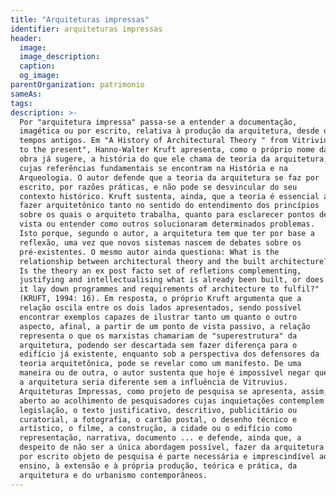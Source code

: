```yaml
---
title: "Arquiteturas impressas"
identifier: arquiteturas impressas
header:
  image:
  image_description:
  caption:
  og_image:
parentOrganization: patrimonio
sameAs: 
tags:
description: >-
  Por "arquitetura impressa" passa-se a entender a documentação,
  imagética ou por escrito, relativa à produção da arquitetura, desde os
  tempos antigos. Em "A History of Architectural Theory " from Vitrivius
  to the present", Hanno-Walter Kruft apresenta, como o próprio nome da
  obra já sugere, a história do que ele chama de teoria da arquitetura,
  cujas referências fundamentais se encontram na História e na
  Arqueologia. O autor defende que a teoria da arquitetura se faz por
  escrito, por razões práticas, e não pode se desvincular do seu
  contexto histórico. Kruft sustenta, ainda, que a teoria é essencial ao
  fazer arquitetônico tanto no sentido do entendimento dos princípios
  sobre os quais o arquiteto trabalha, quanto para esclarecer pontos de
  vista ou entender como outros solucionaram determinados problemas.
  Isto porque, segundo o autor, a arquitetura tem que ter por base a
  reflexão, uma vez que novos sistemas nascem de debates sobre os
  pré-existentes. O mesmo autor ainda questiona: What is the
  relationship between architectural theory and the built architecture?
  Is the theory an ex post facto set of refletions complementing,
  justifying and intellectualising what is already been built, or does
  it lay down programmes and requirements of architecture to fulfil?"
  (KRUFT, 1994: 16). Em resposta, o próprio Kruft argumenta que a
  relação oscila entre os dois lados apresentados, sendo possível
  encontrar exemplos capazes de ilustrar tanto um quanto o outro
  aspecto, afinal, a partir de um ponto de vista passivo, a relação
  representa o que os marxistas chamariam de "superestrutura" da
  arquitetura, podendo ser descartada sem fazer diferença para o
  edifício já existente, enquanto sob a perspectiva dos defensores da
  teoria arquitetônica, pode se revelar como um manifesto. De uma
  maneira ou de outra, o autor sustenta que hoje é impossível negar que
  a arquitetura seria diferente sem a influência de Vitruvius.
  Arquiteturas Impressas, como projeto de pesquisa se apresenta, assim,
  aberto ao acolhimento de pesquisadores cujas inquietações contemplem a
  legislação, o texto justificativo, descritivo, publicitário ou
  curatorial, a fotografia, o cartão postal, o desenho técnico e
  artístico, o filme, a construção, a cidade ou o edifício como
  representação, narrativa, documento ... e defende, ainda que, a
  despeito de não ser a única abordagem possível, fazer da arquitetura
  por escrito objeto de pesquisa é parte necessária e imprescindível ao
  ensino, à extensão e à própria produção, teórica e prática, da
  arquitetura e do urbanismo contemporâneos.
---
```

